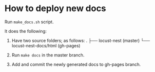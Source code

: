 # How to deploy new docs

Run `make_docs.sh` script.

It does the following:

1. Have two source folders; as follows:
    .
    ├── locust-nest (master)
    └── locust-nest-docs/html (gh-pages)

2. Run `make docs` in the master branch.

3. Add and commit the newly generated docs to gh-pages branch.
